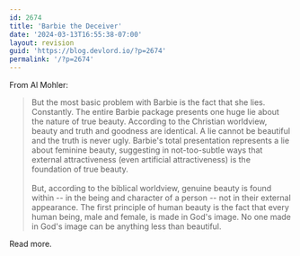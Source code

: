 ```yaml
---
id: 2674
title: 'Barbie the Deceiver'
date: '2024-03-13T16:55:38-07:00'
layout: revision
guid: 'https://blog.devlord.io/?p=2674'
permalink: '/?p=2674'
---
```


From Al Mohler:<blockquote>But the most basic problem with Barbie is the fact that she lies.  Constantly.  The entire Barbie package presents one huge lie about the nature of true beauty.  According to the Christian worldview, beauty and truth and goodness are identical.  A lie cannot be beautiful and the truth is never ugly.  Barbie's total presentation represents a lie about feminine beauty, suggesting in not-too-subtle ways that external attractiveness (even artificial attractiveness) is the foundation of true beauty.<br /><br />But, according to the biblical worldview, genuine beauty is found within -- in the being and character of a person -- not in their external appearance.  The first principle of human beauty is the fact that every human being, male and female, is made in God's image.  No one made in God's image can be anything less than beautiful.</blockquote>Read more.<div class="blogger-post-footer"></div>